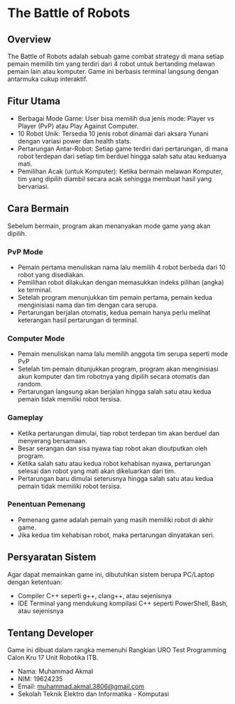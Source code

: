 # The Battle of Robots

## Overview

The Battle of Robots adalah sebuah game combat strategy di mana setiap pemain memilih tim  yang terdiri dari 4 robot untuk bertanding melawan pemain lain atau komputer. Game ini berbasis terminal langsung dengan antarmuka cukup interaktif.

## Fitur Utama

* Berbagai Mode Game: User bisa memilih dua jenis mode: Player vs Player (PvP) atau Play Against Computer.
* 10 Robot Unik: Tersedia 10 jenis robot dinamai dari aksara Yunani dengan variasi power dan health stats.
* Pertarungan Antar-Robot: Setiap game terdiri dari pertarungan, di mana robot terdepan dari setiap tim berduel hingga salah satu atau keduanya mati.
* Pemilihan Acak (untuk Komputer): Ketika bermain melawan Komputer, tim yang dipilih diambil secara acak sehingga membuat hasil yang bervariasi.

## Cara Bermain
Sebelum bermain, program akan menanyakan mode game yang akan dipilih. 

### PvP Mode
* Pemain pertama menuliskan nama lalu memilih 4 robot berbeda dari 10 robot yang disediakan.
* Pemilihan robot dilakukan dengan memasukkan indeks pilihan (angka) ke terminal.
* Setelah program menunjukkan tim pemain pertama, pemain kedua menginisiasi nama dan tim dengan cara serupa.
* Pertarungan berjalan otomatis, kedua pemain hanya perlu melihat keterangan hasil pertarungan di terminal.

### Computer Mode

* Pemain menuliskan nama lalu memilih anggota tim serupa seperti mode PvP
* Setelah tim pemain ditunjukkan program, program akan menginisiasi akun komputer dan tim robotnya yang dipilih secara otomatis dan random. 
* Pertarungan langsung akan berjalan hingga salah satu atau kedua pemain tidak memiliki robot tersisa.

### Gameplay

* Ketika pertarungan dimulai, tiap robot terdepan tim akan berduel dan menyerang bersamaan. 
* Besar serangan dan sisa nyawa tiap robot akan dioutputkan oleh program.
* Ketika salah satu atau kedua robot kehabisan nyawa, pertarungan selesai dan robot yang mati akan dikeluarkan dari tim. 
* Pertarungan baru dimulai seterusnya hingga salah satu atau kedua pemain tidak memiliki robot tersisa.

### Penentuan Pemenang
* Pemenang game adalah pemain yang masih memiliki robot di akhir game. 
* Jika kedua tim kehabisan robot, maka pertarungan dinyatakan seri. 


## Persyaratan Sistem
Agar dapat memainkan game ini, dibutuhkan sistem berupa PC/Laptop dengan ketentuan:

* Compiler C++ seperti g++, clang++, atau sejenisnya
* IDE Terminal yang mendukung kompilasi C++ seperti PowerShell, Bash, atau sejenisnya

## Tentang Developer

Game ini dibuat dalam rangka memenuhi Rangkian URO Test Programming Calon Kru 17 Unit Robotika ITB. 

* Nama: Muhammad Akmal
* NIM: 19624235
* Email: muhammad.akmal.3806@gmail.com
* Sekolah Teknik Elektro dan Informatika - Komputasi
